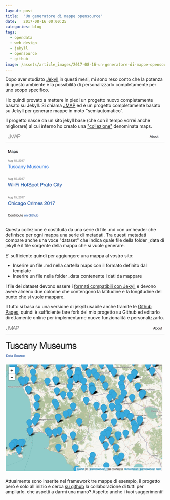 ```yaml
---
layout: post
title:  "Un generatore di mappe opensource"
date:   2017-08-16 00:00:25
categories: blog
tags:
  - opendata
  - web design
  - jekyll
  - opensource
  - github
image: /assets/article_images/2017-08-16-un-generatore-di-mappe-opensource/1.jpg
---
```


Dopo aver studiato [Jekyll](https://jekyllrb.com/) in questi mesi, mi sono reso conto che la potenza di questo ambiente è la possibilità di personalizzarlo completamente per uno scopo specifico.

Ho quindi provato a mettere in piedi un progetto nuovo completamente basato su Jekyll. Si chiama [JMAP](https://iltempe.github.io/jmap/) ed è un progetto completamente basato su Jekyll per generare mappe in moto "semiautomatico".

Il progetto nasce da un sito jekyll base (che con il tempo vorrei anche migliorare) al cui interno ho creato una ["collezione"](https://jekyllrb.com/docs/collections/) denominata maps.

![](/assets/article_images/2017-08-16-un-generatore-di-mappe-opensource/2.png)

Questa collezione è costituita da una serie di file .md con un'header che definisce per ogni mappa una serie di metadati. Tra questi metadati compare anche una voce "dataset" che indica quale file della folder _data di jekyll è il file sorgente della mappa che si vuole generare.

E' sufficiente quindi per aggiungere una mappa al vostro sito:

  - Inserire un file .md nella cartella maps con il formato definito dal template
  - Inserire un file nella folder _data contenente i dati da mappare

I file dei dataset devono essere i [formati compatibili con Jekyll](https://jekyllrb.com/docs/datafiles/) e devono avere almeno due colonne che contengono la latitudine e la longitudine del punto che si vuole mappare.

Il tutto si basa su una versione di jekyll usabile anche tramite le [Github Pages](https://pages.github.com/), quindi è sufficiente fare fork del mio progetto su Github ed editarlo direttamente online per implementarne nuove funzionalità e personalizzarlo.

![](/assets/article_images/2017-08-16-un-generatore-di-mappe-opensource/3.png)

Attualmente sono inserite nel framework tre mappe di esempio, il progetto però è solo all'inizio e cerca [su github](https://github.com/iltempe/jmap) la collaborazione di tutti per ampliarlo. che aspetti a darmi una mano? Aspetto anche i tuoi suggerimenti!
